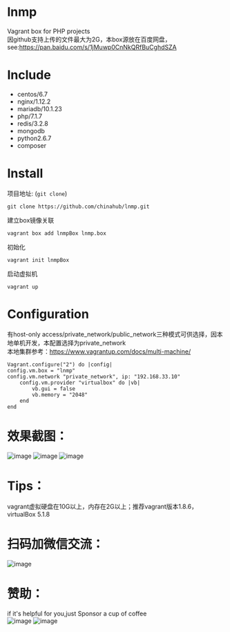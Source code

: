 # lnmp
Vagrant box for PHP projects  
因github支持上传的文件最大为2G，本box源放在百度网盘，see:https://pan.baidu.com/s/1jMuwp0CnNkQRfBuCghdSZA

# Include
*  centos/6.7
*  nginx/1.12.2
*  mariadb/10.1.23
*  php/7.1.7
*  redis/3.2.8
*  mongodb
*  python2.6.7
*  composer

# Install
项目地址: (`git clone`)
```
git clone https://github.com/chinahub/lnmp.git
```
建立box镜像关联
```
vagrant box add lnmpBox lnmp.box
```
初始化
```
vagrant init lnmpBox
```
启动虚拟机
```
vagrant up
```

# Configuration
有host-only access/private_network/public_network三种模式可供选择，因本地单机开发，本配置选择为private_network  
本地集群参考：https://www.vagrantup.com/docs/multi-machine/
```
Vagrant.configure("2") do |config|
config.vm.box = "lnmp"
config.vm.network "private_network", ip: "192.168.33.10"
	config.vm.provider "virtualbox" do |vb|
		vb.gui = false
		vb.memory = "2048"
	end
end
```

# 效果截图：
![image](https://ragonli.com/statics/images/version.png)
![image](https://ragonli.com/statics/images/phpinfo.png)
![image](https://ragonli.com/statics/images/p.png)

# Tips：
vagrant虚拟硬盘在10G以上，内存在2G以上；推荐vagrant版本1.8.6，virtualBox 5.1.8

# 扫码加微信交流：
![image](https://ragonli.com/statics/images/ligang.png)

# 赞助：
if it's helpful for you,just Sponsor a cup of coffee  
![image](https://ragonli.com/statics/images/ali_pay.png)
![image](https://ragonli.com/statics/images/wechat_pay.png)

